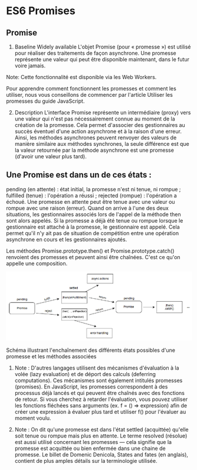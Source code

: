 # ES6 Promises
## Promise

1. Baseline Widely available
L'objet Promise (pour « promesse ») est utilisé pour réaliser des traitements de façon asynchrone. Une promesse représente une valeur qui peut être disponible maintenant, dans le futur voire jamais.

Note: Cette fonctionnalité est disponible via les Web Workers.

Pour apprendre comment fonctionnent les promesses et comment les utiliser, nous vous conseillons de commencer par l'article Utiliser les promesses du guide JavaScript.

2. Description
L'interface Promise représente un intermédiaire (proxy) vers une valeur qui n'est pas nécessairement connue au moment de la création de la promesse. Cela permet d'associer des gestionnaires au succès éventuel d'une action asynchrone et à la raison d'une erreur. Ainsi, les méthodes asynchrones peuvent renvoyer des valeurs de manière similaire aux méthodes synchrones, la seule différence est que la valeur retournée par la méthode asynchrone est une promesse (d'avoir une valeur plus tard).

## Une Promise est dans un de ces états :

pending (en attente) : état initial, la promesse n'est ni tenue, ni rompue ;
fulfilled (tenue) : l'opération a réussi ;
rejected (rompue) : l'opération a échoué.
Une promesse en attente peut être tenue avec une valeur ou rompue avec une raison (erreur). Quand on arrive à l'une des deux situations, les gestionnaires associés lors de l'appel de la méthode then sont alors appelés. Si la promesse a déjà été tenue ou rompue lorsque le gestionnaire est attaché à la promesse, le gestionnaire est appelé. Cela permet qu'il n'y ait pas de situation de compétition entre une opération asynchrone en cours et les gestionnaires ajoutés.

Les méthodes Promise.prototype.then() et Promise.prototype.catch() renvoient des promesses et peuvent ainsi être chaînées. C'est ce qu'on appelle une composition.

![illustration](promises.png "promises")


Schéma illustrant l'enchaînement des différents états possibles d'une promesse et les méthodes associées

1. Note : D'autres langages utilisent des mécanismes d'évaluation à la volée (lazy evaluation) et de déport des calculs (deferring computations). Ces mécanismes sont également intitulés promesses (promises). En JavaScript, les promesses correspondent à des processus déjà lancés et qui peuvent être chaînés avec des fonctions de retour. Si vous cherchez à retarder l'évaluation, vous pouvez utiliser les fonctions fléchées sans arguments (ex. f = () => expression) afin de créer une expression à évaluer plus tard et utiliser f() pour l'évaluer au moment voulu.

1. Note : On dit qu'une promesse est dans l'état settled (acquittée) qu'elle soit tenue ou rompue mais plus en attente. Le terme resolved (résolue) est aussi utilisé concernant les promesses — cela signifie que la promesse est acquittée ou bien enfermée dans une chaine de promesse. Le billet de Domenic Denicola, States and fates (en anglais), contient de plus amples détails sur la terminologie utilisée.
